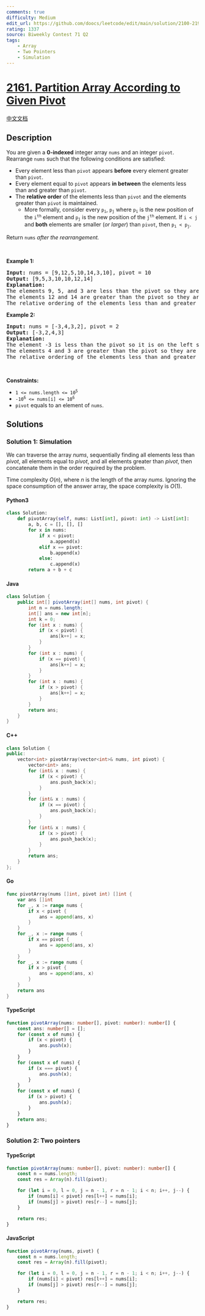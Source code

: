 ```yaml
---
comments: true
difficulty: Medium
edit_url: https://github.com/doocs/leetcode/edit/main/solution/2100-2199/2161.Partition%20Array%20According%20to%20Given%20Pivot/README_EN.md
rating: 1337
source: Biweekly Contest 71 Q2
tags:
    - Array
    - Two Pointers
    - Simulation
---
```


<!-- problem:start -->

# [2161. Partition Array According to Given Pivot](https://leetcode.com/problems/partition-array-according-to-given-pivot)

[中文文档](/solution/2100-2199/2161.Partition%20Array%20According%20to%20Given%20Pivot/README.md)

## Description

<!-- description:start -->

<p>You are given a <strong>0-indexed</strong> integer array <code>nums</code> and an integer <code>pivot</code>. Rearrange <code>nums</code> such that the following conditions are satisfied:</p>

<ul>
	<li>Every element less than <code>pivot</code> appears <strong>before</strong> every element greater than <code>pivot</code>.</li>
	<li>Every element equal to <code>pivot</code> appears <strong>in between</strong> the elements less than and greater than <code>pivot</code>.</li>
	<li>The <strong>relative order</strong> of the elements less than <code>pivot</code> and the elements greater than <code>pivot</code> is maintained.
	<ul>
		<li>More formally, consider every <code>p<sub>i</sub></code>, <code>p<sub>j</sub></code> where <code>p<sub>i</sub></code> is the new position of the <code>i<sup>th</sup></code> element and <code>p<sub>j</sub></code> is the new position of the <code>j<sup>th</sup></code> element. If <code>i &lt; j</code> and <strong>both</strong> elements are smaller (<em>or larger</em>) than <code>pivot</code>, then <code>p<sub>i</sub> &lt; p<sub>j</sub></code>.</li>
	</ul>
	</li>
</ul>

<p>Return <code>nums</code><em> after the rearrangement.</em></p>

<p>&nbsp;</p>
<p><strong class="example">Example 1:</strong></p>

<pre>
<strong>Input:</strong> nums = [9,12,5,10,14,3,10], pivot = 10
<strong>Output:</strong> [9,5,3,10,10,12,14]
<strong>Explanation:</strong> 
The elements 9, 5, and 3 are less than the pivot so they are on the left side of the array.
The elements 12 and 14 are greater than the pivot so they are on the right side of the array.
The relative ordering of the elements less than and greater than pivot is also maintained. [9, 5, 3] and [12, 14] are the respective orderings.
</pre>

<p><strong class="example">Example 2:</strong></p>

<pre>
<strong>Input:</strong> nums = [-3,4,3,2], pivot = 2
<strong>Output:</strong> [-3,2,4,3]
<strong>Explanation:</strong> 
The element -3 is less than the pivot so it is on the left side of the array.
The elements 4 and 3 are greater than the pivot so they are on the right side of the array.
The relative ordering of the elements less than and greater than pivot is also maintained. [-3] and [4, 3] are the respective orderings.
</pre>

<p>&nbsp;</p>
<p><strong>Constraints:</strong></p>

<ul>
	<li><code>1 &lt;= nums.length &lt;= 10<sup>5</sup></code></li>
	<li><code>-10<sup>6</sup> &lt;= nums[i] &lt;= 10<sup>6</sup></code></li>
	<li><code>pivot</code> equals to an element of <code>nums</code>.</li>
</ul>

<!-- description:end -->

## Solutions

<!-- solution:start -->

### Solution 1: Simulation

We can traverse the array $\textit{nums}$, sequentially finding all elements less than $\textit{pivot}$, all elements equal to $\textit{pivot}$, and all elements greater than $\textit{pivot}$, then concatenate them in the order required by the problem.

Time complexity $O(n)$, where $n$ is the length of the array $\textit{nums}$. Ignoring the space consumption of the answer array, the space complexity is $O(1)$.

<!-- tabs:start -->

#### Python3

```python
class Solution:
    def pivotArray(self, nums: List[int], pivot: int) -> List[int]:
        a, b, c = [], [], []
        for x in nums:
            if x < pivot:
                a.append(x)
            elif x == pivot:
                b.append(x)
            else:
                c.append(x)
        return a + b + c
```

#### Java

```java
class Solution {
    public int[] pivotArray(int[] nums, int pivot) {
        int n = nums.length;
        int[] ans = new int[n];
        int k = 0;
        for (int x : nums) {
            if (x < pivot) {
                ans[k++] = x;
            }
        }
        for (int x : nums) {
            if (x == pivot) {
                ans[k++] = x;
            }
        }
        for (int x : nums) {
            if (x > pivot) {
                ans[k++] = x;
            }
        }
        return ans;
    }
}
```

#### C++

```cpp
class Solution {
public:
    vector<int> pivotArray(vector<int>& nums, int pivot) {
        vector<int> ans;
        for (int& x : nums) {
            if (x < pivot) {
                ans.push_back(x);
            }
        }
        for (int& x : nums) {
            if (x == pivot) {
                ans.push_back(x);
            }
        }
        for (int& x : nums) {
            if (x > pivot) {
                ans.push_back(x);
            }
        }
        return ans;
    }
};
```

#### Go

```go
func pivotArray(nums []int, pivot int) []int {
	var ans []int
	for _, x := range nums {
		if x < pivot {
			ans = append(ans, x)
		}
	}
	for _, x := range nums {
		if x == pivot {
			ans = append(ans, x)
		}
	}
	for _, x := range nums {
		if x > pivot {
			ans = append(ans, x)
		}
	}
	return ans
}
```

#### TypeScript

```ts
function pivotArray(nums: number[], pivot: number): number[] {
    const ans: number[] = [];
    for (const x of nums) {
        if (x < pivot) {
            ans.push(x);
        }
    }
    for (const x of nums) {
        if (x === pivot) {
            ans.push(x);
        }
    }
    for (const x of nums) {
        if (x > pivot) {
            ans.push(x);
        }
    }
    return ans;
}
```

<!-- tabs:end -->

<!-- solution:end -->

<!-- solution:start -->

### Solution 2: Two pointers

<!-- tabs:start -->

#### TypeScript

```ts
function pivotArray(nums: number[], pivot: number): number[] {
    const n = nums.length;
    const res = Array(n).fill(pivot);

    for (let i = 0, l = 0, j = n - 1, r = n - 1; i < n; i++, j--) {
        if (nums[i] < pivot) res[l++] = nums[i];
        if (nums[j] > pivot) res[r--] = nums[j];
    }

    return res;
}
```

#### JavaScript

```js
function pivotArray(nums, pivot) {
    const n = nums.length;
    const res = Array(n).fill(pivot);

    for (let i = 0, l = 0, j = n - 1, r = n - 1; i < n; i++, j--) {
        if (nums[i] < pivot) res[l++] = nums[i];
        if (nums[j] > pivot) res[r--] = nums[j];
    }

    return res;
}
```

<!-- tabs:end -->

<!-- solution:end -->

<!-- problem:end -->
